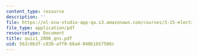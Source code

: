 ```yaml
---
content_type: resource
description: ''
file: https://ol-ocw-studio-app-qa.s3.amazonaws.com/courses/3-15-electrical-optical-magnetic-materials-and-devices-fall-2006/562c0b3fc836aff066a4040b1b57506c_quiz1_2006_qns.pdf
file_type: application/pdf
resourcetype: Document
title: quiz1_2006_qns.pdf
uid: 562c0b3f-c836-aff0-66a4-040b1b57506c
---
```

